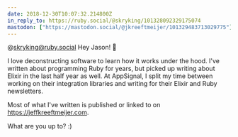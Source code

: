 ```yaml
---
date: 2018-12-30T10:07:32.214800Z
in_reply_to: https://ruby.social/@skryking/101328092329175074
mastodon: ["https://mastodon.social/@jkreeftmeijer/101329483713029775"]
---
```

@skryking@ruby.social Hey Jason! 👋

I love deconstructing software to learn how it works under the hood. I've written about programming Ruby for years, but picked up writing about Elixir in the last half year as well. At AppSignal, I split my time between working on their integration libraries and writing for their Elixir and Ruby newsletters.

Most of what I've written is published or linked to on <https://jeffkreeftmeijer.com>. 

What are you up to? :)
